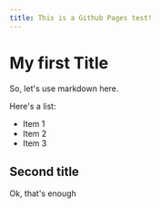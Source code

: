 ```yaml
---
title: This is a Github Pages test!
---
```


# My first Title

So, let's use markdown here.

Here's a list:
- Item 1
- Item 2
- Item 3

## Second title

Ok, that's enough
